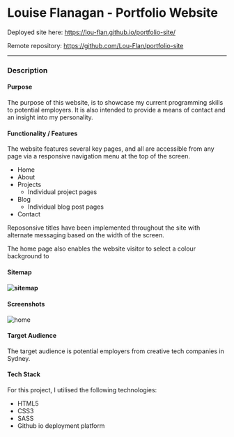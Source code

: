 # Louise Flanagan - Portfolio Website



Deployed site here: https://lou-flan.github.io/portfolio-site/

Remote repository: https://github.com/Lou-Flan/portfolio-site



------

### Description



#### Purpose

The purpose of this website, is to showcase my current programming skills to potential employers. It is also intended to provide a means of contact and an insight into my personality.



#### Functionality / Features

The website features several key pages, and all are accessible from any page via a responsive navigation menu at the top of the screen.

- Home
- About 
- Projects
  - Individual project pages
- Blog
  - Individual blog post pages
- Contact

Reposonsive titles have been implemented throughout the site with alternate messaging based on the width of the screen.

The home page also enables the website visitor to select a colour background to 

#### Sitemap



#### ![sitemap](/Users/louiseflanagan/Documents/coder-academy/LouiseFlanagan_T1A3/docs/sitemap.jpg)





#### Screenshots

![home](/Users/louiseflanagan/Documents/coder-academy/LouiseFlanagan_T1A3/docs/home.jpg)

#### Target Audience

The target audience is potential employers from creative tech companies in Sydney. 



#### Tech Stack

For this project, I utilised the following technologies:

- HTML5
- CSS3
- SASS
- Github io deployment platform